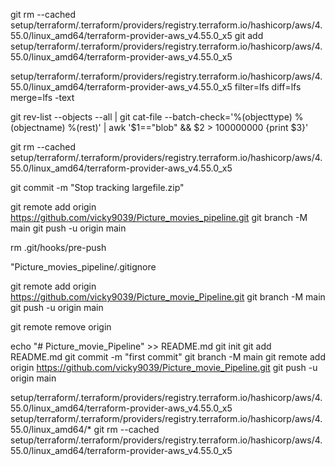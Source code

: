 git rm --cached setup/terraform/.terraform/providers/registry.terraform.io/hashicorp/aws/4.55.0/linux_amd64/terraform-provider-aws_v4.55.0_x5
git add setup/terraform/.terraform/providers/registry.terraform.io/hashicorp/aws/4.55.0/linux_amd64/terraform-provider-aws_v4.55.0_x5

setup/terraform/.terraform/providers/registry.terraform.io/hashicorp/aws/4.55.0/linux_amd64/terraform-provider-aws_v4.55.0_x5 filter=lfs diff=lfs merge=lfs -text

git rev-list --objects --all | git cat-file --batch-check='%(objecttype) %(objectname) %(rest)' | awk '$1=="blob" && $2 > 100000000 {print $3}'

git rm --cached setup/terraform/.terraform/providers/registry.terraform.io/hashicorp/aws/4.55.0/linux_amd64/terraform-provider-aws_v4.55.0_x5

git commit -m "Stop tracking largefile.zip"

git remote add origin https://github.com/vicky9039/Picture_movies_pipeline.git
git branch -M main
git push -u origin main

rm .git/hooks/pre-push

"Picture_movies_pipeline/.gitignore

git remote add origin https://github.com/vicky9039/Picture_movie_Pipeline.git
git branch -M main
git push -u origin main

git remote remove origin


echo "# Picture_movie_Pipeline" >> README.md
git init
git add README.md
git commit -m "first commit"
git branch -M main
git remote add origin https://github.com/vicky9039/Picture_movie_Pipeline.git
git push -u origin main

setup/terraform/.terraform/providers/registry.terraform.io/hashicorp/aws/4.55.0/linux_amd64/terraform-provider-aws_v4.55.0_x5
setup/terraform/.terraform/providers/registry.terraform.io/hashicorp/aws/4.55.0/linux_amd64/*
git rm --cached setup/terraform/.terraform/providers/registry.terraform.io/hashicorp/aws/4.55.0/linux_amd64/terraform-provider-aws_v4.55.0_x5
